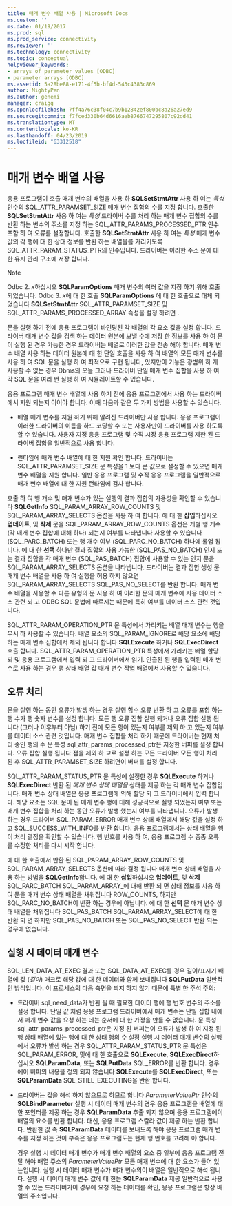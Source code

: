 ```yaml
---
title: 매개 변수 배열 사용 | Microsoft Docs
ms.custom: ''
ms.date: 01/19/2017
ms.prod: sql
ms.prod_service: connectivity
ms.reviewer: ''
ms.technology: connectivity
ms.topic: conceptual
helpviewer_keywords:
- arrays of parameter values [ODBC]
- parameter arrays [ODBC]
ms.assetid: 5a28be88-e171-4f5b-bf4d-543c4383c869
author: MightyPen
ms.author: genemi
manager: craigg
ms.openlocfilehash: 7ff4a76c38f04c7b9b12842ef800bc8a26a27ed9
ms.sourcegitcommit: f7fced330b64d6616aeb8766747295807c92dd41
ms.translationtype: MT
ms.contentlocale: ko-KR
ms.lasthandoff: 04/23/2019
ms.locfileid: "63312518"
---
```

# <a name="using-arrays-of-parameters"></a>매개 변수 배열 사용
응용 프로그램이 호출 매개 변수의 배열을 사용 하 **SQLSetStmtAttr** 사용 하 여는 *특성* 인수의 SQL_ATTR_PARAMSET_SIZE 매개 변수 집합의 수를 지정 합니다. 호출한 **SQLSetStmtAttr** 사용 하 여는 *특성* 드라이버 수를 처리 하는 매개 변수 집합의 수를 반환 하는 변수의 주소를 지정 하는 SQL_ATTR_PARAMS_PROCESSED_PTR 인수 포함 하 여 오류를 설정합니다. 호출한 **SQLSetStmtAttr** 사용 하 여는 *특성* 매개 변수 값의 각 행에 대 한 상태 정보를 반환 하는 배열을를 가리키도록 SQL_ATTR_PARAM_STATUS_PTR의 인수입니다. 드라이버는 이러한 주소 문에 대 한 유지 관리 구조에 저장 합니다.  
  
> [!NOTE]  
>  Odbc 2. *x*하십시오 **SQLParamOptions** 매개 변수의 여러 값을 지정 하기 위해 호출 되었습니다. Odbc 3. *x*에 대 한 호출 **SQLParamOptions** 에 대 한 호출으로 대체 되었습니다 **SQLSetStmtAttr** SQL_ATTR_PARAMSET_SIZE 및 SQL_ATTR_PARAMS_PROCESSED_ARRAY 속성을 설정 하려면 .  
  
 문을 실행 하기 전에 응용 프로그램이 바인딩된 각 배열의 각 요소 값을 설정 합니다. 드라이버 매개 변수 값을 검색 하는 데이터 원본에 보낼 수에 저장 한 정보를 사용 하 여 문이 실행 된 경우 가능한 경우 드라이버는 배열로 이러한 값을 전송 해야 합니다. 매개 변수 배열 사용 하는 데이터 원본에 대 한 단일 호출을 사용 하 여 배열의 모든 매개 변수를 사용 하 여 SQL 문을 실행 하 여 최적으로 구현 됩니다, 있지만이 기능은 광범위 하 게 사용할 수 없는 경우 Dbms의 오늘 그러나 드라이버 단일 매개 변수 집합을 사용 하 여 각 SQL 문을 여러 번 실행 하 여 시뮬레이트할 수 있습니다.  
  
 응용 프로그램 매개 변수 배열에 사용 하기 전에 응용 프로그램에서 사용 하는 드라이버에서 지원 되는지 이어야 합니다. 이때 다음과 같은 두 가지 방법을 사용할 수 있습니다.  
  
-   배열 매개 변수를 지원 하기 위해 알려진 드라이버만 사용 합니다. 응용 프로그램이 이러한 드라이버의 이름을 하드 코딩할 수 또는 사용자만이 드라이버를 사용 하도록 할 수 있습니다. 사용자 지정 응용 프로그램 및 수직 시장 응용 프로그램 제한 된 드라이버 집합을 일반적으로 사용 합니다.  
  
-   런타임에 매개 변수 배열에 대 한 지원 확인 합니다. 드라이버는 SQL_ATTR_PARAMSET_SIZE 문 특성을 1 보다 큰 값으로 설정할 수 있으면 매개 변수 배열을 지원 합니다. 일반 응용 프로그램 및 수직 응용 프로그램을 일반적으로 매개 변수 배열에 대 한 지원 런타임에 검사 합니다.  
  
 호출 하 여 행 개수 및 매개 변수가 있는 실행의 결과 집합의 가용성을 확인할 수 있습니다 **SQLGetInfo** SQL_PARAM_ARRAY_ROW_COUNTS 및 SQL_PARAM_ARRAY_SELECTS 옵션을 사용 하 여 합니다. 에 대 한 **삽입**하십시오 **업데이트**, 및 **삭제** 문을 SQL_PARAM_ARRAY_ROW_COUNTS 옵션은 개별 행 개수 (각 매개 변수 집합에 대해 하나) 되는지 여부를 나타냅니다 사용할 수 있습니다 (SQL_PARC_BATCH) 또는 행 개수 여부 (SQL_PARC_NO_BATCH) 하나에 롤업 됩니다. 에 대 한 **선택** 하나만 결과 집합의 사용 가능한 (SQL_PAS_NO_BATCH) 인지 또는 결과 집합을 각 매개 변수 (SQL_PAS_BATCH) 집합에 사용할 수 있는 인지 문을 SQL_PARAM_ARRAY_SELECTS 옵션을 나타냅니다. 드라이버는 결과 집합 생성 문 매개 변수 배열을 사용 하 여 실행을 허용 하지 않으면 SQL_PARAM_ARRAY_SELECTS SQL_PAS_NO_SELECT를 반환 합니다. 매개 변수 배열을 사용할 수 다른 유형의 문 사용 하 여 이러한 문의 매개 변수에 사용 데이터 소스 관련 되 고 ODBC SQL 문법에 따르지는 때문에 특히 여부를 데이터 소스 관련 것입니다.  
  
 SQL_ATTR_PARAM_OPERATION_PTR 문 특성에서 가리키는 배열 매개 변수는 행을 무시 하 사용할 수 있습니다. 배열 요소의 SQL_PARAM_IGNORE로 해당 요소에 해당 하는 매개 변수 집합에서 제외 됩니다 합니다 **SQLExecute** 하거나 **SQLExecDirect** 호출 합니다. SQL_ATTR_PARAM_OPERATION_PTR 특성에서 가리키는 배열 할당 되 및 응용 프로그램에서 입력 되 고 드라이버에서 읽기. 인출된 된 행을 입력된 매개 변수로 사용 하는 경우 행 상태 배열 값 매개 변수 작업 배열에서 사용할 수 있습니다.  
  
## <a name="error-processing"></a>오류 처리  
 문을 실행 하는 동안 오류가 발생 하는 경우 실행 함수 오류 반환 하 고 오류를 포함 하는 행 수가 행 숫자 변수를 설정 합니다. 모든 행 오류 집합 실행 되거나 오류 집합 실행 됩니다 (그러나 이후부터 아님) 하기 전에 모든 행이 있는지 여부를 제외 하 고 있는지 여부를 데이터 소스 관련 것입니다. 매개 변수 집합을 처리 하기 때문에 드라이버는 현재 처리 중인 행의 수 문 특성 sql_attr_params_processed_ptr은 지정한 버퍼를 설정 합니다. 오류 집합 실행 됩니다 점을 제외 하 고로 설정 하는 모든 드라이버 모든 행이 처리 된 후 SQL_ATTR_PARAMSET_SIZE 하려면이 버퍼를 설정 합니다.  
  
 SQL_ATTR_PARAM_STATUS_PTR 문 특성에 설정한 경우 **SQLExecute** 하거나 **SQLExecDirect** 반환 된 *매개 변수 상태 배열을* 상태를 제공 하는 각 매개 변수 집합입니다. 매개 변수 상태 배열은 응용 프로그램에 의해 할당 되 고 드라이버에서 입력 합니다. 해당 요소는 SQL 문이 된 매개 변수 행에 대해 성공적으로 실행 되었는지 여부 또는 매개 변수 집합을 처리 하는 동안 오류가 발생 했는지 여부를 나타냅니다. 오류가 발생 하는 경우 드라이버 SQL_PARAM_ERROR 매개 변수 상태 배열에서 해당 값을 설정 하 고 SQL_SUCCESS_WITH_INFO를 반환 합니다. 응용 프로그램에서는 상태 배열을 행이 처리 결정을 확인할 수 있습니다. 행 번호를 사용 하 여, 응용 프로그램 수 종종 오류를 수정한 처리를 다시 시작 합니다.  
  
 에 대 한 호출에서 반환 된 SQL_PARAM_ARRAY_ROW_COUNTS 및 SQL_PARAM_ARRAY_SELECTS 옵션에 따라 결정 됩니다 매개 변수 상태 배열을 사용 하는 방법을 **SQLGetInfo**합니다. 에 대 한 **삽입**하십시오 **업데이트**, 및 **삭제** SQL_PARC_BATCH SQL_PARAM_ARRAY_에 대해 반환 되 면 상태 정보를 사용 하 여 문을 매개 변수 상태 배열을 채워집니다 ROW_COUNTS, 하지만 SQL_PARC_NO_BATCH이 반환 하는 경우에 아닙니다. 에 대 한 **선택** 문 매개 변수 상태 배열을 채워집니다 SQL_PAS_BATCH SQL_PARAM_ARRAY_SELECT에 대 한 반환 되 면 하지만 SQL_PAS_NO_BATCH 또는 SQL_PAS_NO_SELECT 반환 되는 경우에 없습니다.  
  
## <a name="data-at-execution-parameters"></a>실행 시 데이터 매개 변수  
 SQL_LEN_DATA_AT_EXEC 결과 또는 SQL_DATA_AT_EXEC를 경우 길이/표시기 배열에 값 (*길이*) 매크로 해당 값에 대 한 데이터와 함께 보내집니다 **SQLPutData** 일반적인 방식입니다. 이 프로세스의 다음 측면을 띄지 하지 않기 때문에 특별 한 주석 주의:  
  
-   드라이버 sql_need_data가 반환 될 때 필요한 데이터 행에 행 번호 변수의 주소를 설정 합니다. 단일 값 처럼 응용 프로그램 드라이버에서 매개 변수는 단일 집합 내에서 매개 변수 값을 요청 하는 데는 순서에 대 한 가정을 만들 수 없습니다. 문 특성 sql_attr_params_processed_ptr은 지정 된 버퍼는이 오류가 발생 하 여 지정 된 행 상태 배열에 있는 행에 대 한 상태 행의 수 설정 실행 시 데이터 매개 변수의 실행에서 오류가 발생 하는 경우 SQL_ATTR_PARAM_STATUS_PTR 문 특성은 SQL_PARAM_ERROR, 및에 대 한 호출으로 **SQLExecute**, **SQLExecDirect**하십시오 **SQLParamData**, 또는  **SQLPutData** SQL_ERROR를 반환 합니다. 경우에이 버퍼의 내용을 정의 되지 않습니다 **SQLExecute**를 **SQLExecDirect**, 또는 **SQLParamData** SQL_STILL_EXECUTING을 반환 합니다.  
  
-   드라이버는 값을 해석 하지 않으므로 하므로 합니다 *ParameterValuePtr* 인수의 **SQLBindParameter** 실행 시 데이터 매개 변수의 경우 응용 프로그램을 배열에 대 한 포인터를 제공 하는 경우  **SQLParamData** 추출 되지 않으며 응용 프로그램에이 배열의 요소를 반환 합니다. 대신, 응용 프로그램 스칼라 값이 제공 하는 반환 합니다. 반환한 값 즉 **SQLParamData** 데이터를 보내도록 해야 응용 프로그램 매개 변수를 지정 하는 것이 부족은 응용 프로그램도는 현재 행 번호를 고려해 야 합니다.  
  
     경우 실행 시 데이터 매개 변수가 매개 변수 배열의 요소 중 일부에 응용 프로그램 전달 해야 배열 주소의 *ParameterValuePtr* 모든 매개 변수에 대 한 요소가 들어 있는입니다. 실행 시 데이터 매개 변수가 매개 변수의이 배열은 일반적으로 해석 됩니다. 실행 시 데이터 매개 변수 값에 대 한는 **SQLParamData** 제공 일반적으로 사용할 수 있는 드라이버가이 경우에 요청 하는 데이터를 확인, 응용 프로그램은 항상 배열의 주소입니다.
